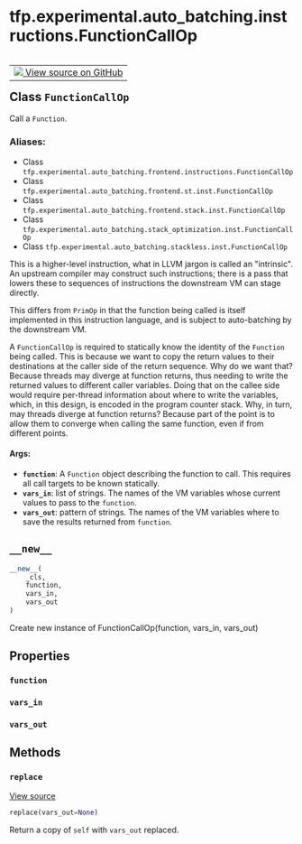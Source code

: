 <div itemscope itemtype="http://developers.google.com/ReferenceObject">
<meta itemprop="name" content="tfp.experimental.auto_batching.instructions.FunctionCallOp" />
<meta itemprop="path" content="Stable" />
<meta itemprop="property" content="function"/>
<meta itemprop="property" content="vars_in"/>
<meta itemprop="property" content="vars_out"/>
<meta itemprop="property" content="__new__"/>
<meta itemprop="property" content="replace"/>
</div>

# tfp.experimental.auto_batching.instructions.FunctionCallOp


<table class="tfo-notebook-buttons tfo-api" align="left">

<td>
  <a target="_blank" href="https://github.com/tensorflow/probability/blob/master/tensorflow_probability/python/experimental/auto_batching/instructions.py">
    <img src="https://www.tensorflow.org/images/GitHub-Mark-32px.png" />
    View source on GitHub
  </a>
</td></table>



## Class `FunctionCallOp`

Call a `Function`.



### Aliases:

* Class `tfp.experimental.auto_batching.frontend.instructions.FunctionCallOp`
* Class `tfp.experimental.auto_batching.frontend.st.inst.FunctionCallOp`
* Class `tfp.experimental.auto_batching.frontend.stack.inst.FunctionCallOp`
* Class `tfp.experimental.auto_batching.stack_optimization.inst.FunctionCallOp`
* Class `tfp.experimental.auto_batching.stackless.inst.FunctionCallOp`


<!-- Placeholder for "Used in" -->

This is a higher-level instruction, what in LLVM jargon is called an
"intrinsic".  An upstream compiler may construct such instructions;
there is a pass that lowers these to sequences of instructions the
downstream VM can stage directly.

This differs from `PrimOp` in that the function being called is
itself implemented in this instruction language, and is subject to
auto-batching by the downstream VM.

A `FunctionCallOp` is required to statically know the identity of the
`Function` being called.  This is because we want to copy the return
values to their destinations at the caller side of the return
sequence.  Why do we want that?  Because threads may diverge at
function returns, thus needing to write the returned values to
different caller variables.  Doing that on the callee side would
require per-thread information about where to write the variables,
which, in this design, is encoded in the program counter stack.
Why, in turn, may threads diverge at function returns?  Because part
of the point is to allow them to converge when calling the same
function, even if from different points.

#### Args:


* <b>`function`</b>: A `Function` object describing the function to call.
  This requires all call targets to be known statically.
* <b>`vars_in`</b>: list of strings.  The names of the VM variables whose
  current values to pass to the `function`.
* <b>`vars_out`</b>: pattern of strings.  The names of the VM variables
  where to save the results returned from `function`.

<h2 id="__new__"><code>__new__</code></h2>

``` python
__new__(
    _cls,
    function,
    vars_in,
    vars_out
)
```

Create new instance of FunctionCallOp(function, vars_in, vars_out)




## Properties

<h3 id="function"><code>function</code></h3>




<h3 id="vars_in"><code>vars_in</code></h3>




<h3 id="vars_out"><code>vars_out</code></h3>






## Methods

<h3 id="replace"><code>replace</code></h3>

<a target="_blank" href="https://github.com/tensorflow/probability/blob/master/tensorflow_probability/python/experimental/auto_batching/instructions.py">View source</a>

``` python
replace(vars_out=None)
```

Return a copy of `self` with `vars_out` replaced.




